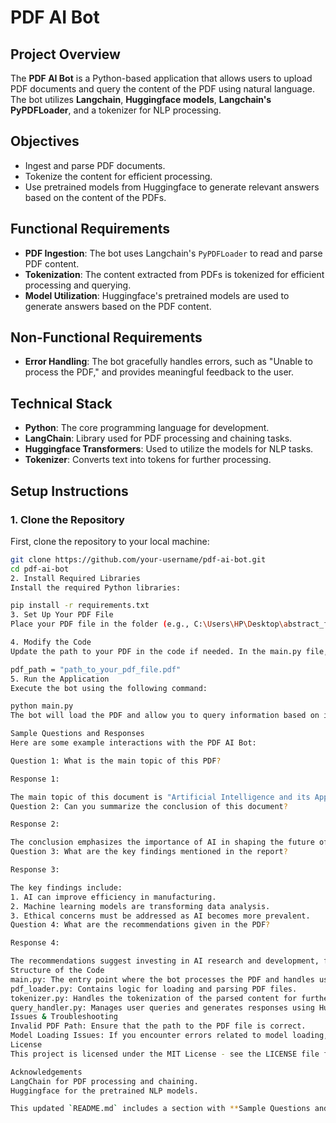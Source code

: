 # PDF AI Bot

## Project Overview
The **PDF AI Bot** is a Python-based application that allows users to upload PDF documents and query the content of the PDF using natural language. The bot utilizes **Langchain**, **Huggingface models**, **Langchain's PyPDFLoader**, and a tokenizer for NLP processing.

## Objectives
- Ingest and parse PDF documents.
- Tokenize the content for efficient processing.
- Use pretrained models from Huggingface to generate relevant answers based on the content of the PDFs.

## Functional Requirements
- **PDF Ingestion**: The bot uses Langchain's `PyPDFLoader` to read and parse PDF content.
- **Tokenization**: The content extracted from PDFs is tokenized for efficient processing and querying.
- **Model Utilization**: Huggingface's pretrained models are used to generate answers based on the PDF content.

## Non-Functional Requirements
- **Error Handling**: The bot gracefully handles errors, such as "Unable to process the PDF," and provides meaningful feedback to the user.

## Technical Stack
- **Python**: The core programming language for development.
- **LangChain**: Library used for PDF processing and chaining tasks.
- **Huggingface Transformers**: Used to utilize the models for NLP tasks.
- **Tokenizer**: Converts text into tokens for further processing.

## Setup Instructions

### 1. Clone the Repository
First, clone the repository to your local machine:
```bash
git clone https://github.com/your-username/pdf-ai-bot.git
cd pdf-ai-bot
2. Install Required Libraries
Install the required Python libraries:

pip install -r requirements.txt
3. Set Up Your PDF File
Place your PDF file in the folder (e.g., C:\Users\HP\Desktop\abstract_final or any desired path) that you plan to use for processing.

4. Modify the Code
Update the path to your PDF in the code if needed. In the main.py file, modify the pdf_path variable:

pdf_path = "path_to_your_pdf_file.pdf"
5. Run the Application
Execute the bot using the following command:

python main.py
The bot will load the PDF and allow you to query information based on its content.

Sample Questions and Responses
Here are some example interactions with the PDF AI Bot:

Question 1: What is the main topic of this PDF?

Response 1:

The main topic of this document is "Artificial Intelligence and its Applications."
Question 2: Can you summarize the conclusion of this document?

Response 2:

The conclusion emphasizes the importance of AI in shaping the future of technology and its impact on various industries.
Question 3: What are the key findings mentioned in the report?

Response 3:

The key findings include:
1. AI can improve efficiency in manufacturing.
2. Machine learning models are transforming data analysis.
3. Ethical concerns must be addressed as AI becomes more prevalent.
Question 4: What are the recommendations given in the PDF?

Response 4:

The recommendations suggest investing in AI research and development, fostering collaboration between industry and academia, and addressing the ethical challenges associated with AI technology.
Structure of the Code
main.py: The entry point where the bot processes the PDF and handles user queries.
pdf_loader.py: Contains logic for loading and parsing PDF files.
tokenizer.py: Handles the tokenization of the parsed content for further processing.
query_handler.py: Manages user queries and generates responses using Huggingface models.
Issues & Troubleshooting
Invalid PDF Path: Ensure that the path to the PDF file is correct.
Model Loading Issues: If you encounter errors related to model loading, ensure you have internet access to download the pretrained models.
License
This project is licensed under the MIT License - see the LICENSE file for details.

Acknowledgements
LangChain for PDF processing and chaining.
Huggingface for the pretrained NLP models.

This updated `README.md` includes a section with **Sample Questions and Responses**, so users can get an idea of how to interact with the bot.






